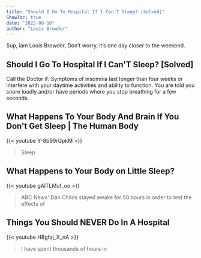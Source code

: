 ```yaml
---
title: "Should I Go To Hospital If I Can'T Sleep? [Solved]"
ShowToc: true 
date: "2022-08-10"
author: "Louis Browder" 
---
```


Sup, iam Louis Browder, Don’t worry, it’s one day closer to the weekend.
## Should I Go To Hospital If I Can'T Sleep? [Solved]
Call the Doctor if: Symptoms of insomnia last longer than four weeks or interfere with your daytime activities and ability to function. You are told you snore loudly and/or have periods where you stop breathing for a few seconds.

## What Happens To Your Body And Brain If You Don't Get Sleep | The Human Body
{{< youtube Y-8b99rGpkM >}}
>Sleep

## What Happens to Your Body on Little Sleep?
{{< youtube gAlTLMuf_oo >}}
>ABC News' Dan Childs stayed awake for 50 hours in order to test the effects of 

## Things You Should NEVER Do In A Hospital
{{< youtube H8gfaj_X_nA >}}
>I have spent thousands of hours in 

